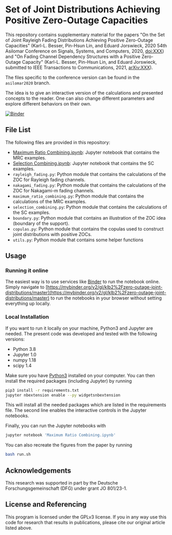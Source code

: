 # Set of Joint Distributions Achieving Positive Zero-Outage Capacities

This repository contains supplementary material for the papers "On the Set of
Joint Rayleigh Fading Distributions Achieving Positive Zero-Outage Capacities"
(Karl-L. Besser, Pin-Hsun Lin, and Eduard Jorswieck, 2020 54th Asilomar
Conference on Signals, Systems, and Computers, 2020, [doi:XXX]()) and
"On Fading Channel Dependency Structures with a Positive Zero-Outage Capacity"
(Karl-L. Besser, Pin-Hsun Lin, and Eduard Jorswieck, submitted to IEEE
Transactions to Communications, 2021, [arXiv:XXX]()).

The files specific to the conference version can be found in the `asilomar2020`
branch.


The idea is to give an interactive version of the calculations and presented
concepts to the reader. One can also change different parameters and explore
different behaviors on their own.

[![Binder](https://mybinder.org/badge_logo.svg)](https://mybinder.org/v2/gl/klb2%2Fzero-outage-joint-distributions/master)


## File List
The following files are provided in this repository:

* [Maximum Ratio
  Combining.ipynb](https://mybinder.org/v2/gl/klb2%2Fzero-outage-joint-distributions/master?filepath=Maximum%20Ratio%20Combining.ipynb):
  Jupyter notebook that contains the MRC examples.
* [Selection
  Combining.ipynb](https://mybinder.org/v2/gl/klb2%2Fzero-outage-joint-distributions/master?filepath=Selection%20Combining.ipynb):
  Jupyter notebook that contains the SC examples.
* `rayleigh_fading.py`: Python module that contains the calculations of the ZOC
  for Rayleigh fading channels.
* `nakagami_fading.py`: Python module that contains the calculations of the ZOC
  for Nakagami-m fading channels.
* `maximum_ratio_combining.py`: Python module that contains the calculations of
  the MRC examples.
* `selection_combining.py`: Python module that contains the calculations of the
  SC examples.
* `boundary.py`: Python module that contains an illustration of the ZOC idea
  (boundary of the support).
* `copulas.py`: Python module that contains the copulas used to construct joint
  distributions with positive ZOCs.
* `utils.py`: Python module that contains some helper functions


## Usage
### Running it online
The easiest way is to use services like [Binder](https://mybinder.org/) to run
the notebook online. Simply navigate to
[https://mybinder.org/v2/gl/klb2%2Fzero-outage-joint-distributions/master](https://mybinder.org/v2/gl/klb2%2Fzero-outage-joint-distributions/master)
to run the notebooks in your browser without setting everything up locally.

### Local Installation
If you want to run it locally on your machine, Python3 and Jupyter are needed.
The present code was developed and tested with the following versions:
- Python 3.8
- Jupyter 1.0
- numpy 1.18
- scipy 1.4

Make sure you have [Python3](https://www.python.org/downloads/) installed on
your computer.
You can then install the required packages (including Jupyter) by running
```bash
pip3 install -r requirements.txt
jupyter nbextension enable --py widgetsnbextension
```
This will install all the needed packages which are listed in the requirements 
file. The second line enables the interactive controls in the Jupyter
notebooks.

Finally, you can run the Jupyter notebooks with
```bash
jupyter notebook 'Maximum Ratio Combining.ipynb'
```

You can also recreate the figures from the paper by running
```bash
bash run.sh
```


## Acknowledgements
This research was supported in part by the Deutsche Forschungsgemeinschaft
(DFG) under grant JO 801/23-1.


## License and Referencing
This program is licensed under the GPLv3 license. If you in any way use this
code for research that results in publications, please cite our original
article listed above.
